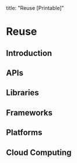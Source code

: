 <frontmatter>
title: "Reuse [Printable]"
</frontmatter>

<link rel="stylesheet" href="{{baseUrl}}/css/textbook.css">

<div class="website-content">

<div id="main">

# Reuse

## Introduction

<include src="introduction/what/print.md" boilerplate />
<include src="introduction/when/print.md" boilerplate />

## APIs

<include src="apis/what/print.md" boilerplate />
<include src="apis/designingAPIs/print.md" boilerplate />

## Libraries

<include src="libraries/what/print.md" boilerplate />
<include src="libraries/how/print.md" boilerplate />

## Frameworks

<include src="frameworks/what/print.md" boilerplate />
<include src="frameworks/frameworksVsLibraries/print.md" boilerplate />

## Platforms

<include src="platforms/what/print.md" boilerplate />

## Cloud Computing

<include src="cloudComputing/what/print.md" boilerplate />
<include src="cloudComputing/services/print.md" boilerplate />

</div>

</div>
